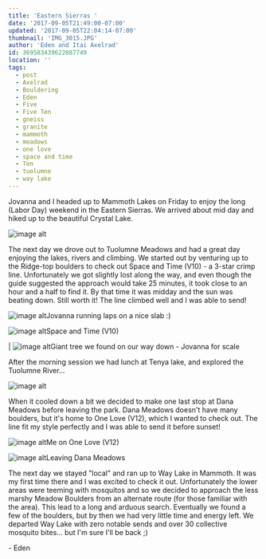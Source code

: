 ```yaml
---
title: 'Eastern Sierras '
date: '2017-09-05T21:49:00-07:00'
updated: '2017-09-05T22:04:14-07:00'
thumbnail: 'IMG_3015.JPG'
author: 'Eden and Itai Axelrad'
id: 369583439622087749
location: ''
tags:
  - post
  - Axelrad
  - Bouldering
  - Eden
  - Five
  - Five Ten
  - gneiss
  - granite
  - mammoth
  - meadows
  - one love
  - space and time
  - Ten
  - tuolumne
  - way lake
---
```


Jovanna and I headed up to Mammoth Lakes on Friday to enjoy the long (Labor Day) weekend in the Eastern Sierras. We arrived about mid day and hiked up to the beautiful Crystal Lake.

![image alt](/images/IMG_3015.JPG)

The next day we drove out to Tuolumne Meadows and had a great day enjoying the lakes, rivers and climbing. We started out by venturing up to the Ridge-top boulders to check out Space and Time (V10) \- a 3-star crimp line. Unfortunately we got slightly lost along the way, and even though the guide suggested the approach would take 25 minutes, it took close to an hour and a half to find it. By that time it was midday and the sun was beating down. Still worth it! The line climbed well and I was able to send!

![image alt](/images/IMG_3027.JPG)Jovanna running laps on a nice slab :)

![image alt](/images/IMG_3043.JPG)Space and Time (V10)

| ![image alt](/images/IMG_3061.JPG)Giant tree we found on our way down - Jovanna for scale

After the morning session we had lunch at Tenya lake, and explored the Tuolumne River...

![image alt](/images/IMG_3097.JPG)

When it cooled down a bit we decided to make one last stop at Dana Meadows before leaving the park. Dana Meadows doesn't have many boulders, but it's home to One Love (V12), which I wanted to check out. The line fit my style perfectly and I was able to send it before sunset! 

![image alt](/images/IMG_3077.jpg)Me on One Love (V12)

![image alt](/images/IMG_3078.JPG)Leaving Dana Meadows

The next day we stayed "local" and ran up to Way Lake in Mammoth. It was my first time there and I was excited to check it out. Unfortunately the lower areas were teeming with mosquitos and so we decided to approach the less marshy Meadow Boulders from an alternate route (for those familiar with the area). This lead to a long and arduous search. Eventually we found a few of the boulders, but by then we had very little time and energy left. We departed Way Lake with zero notable sends and over 30 collective mosquito bites... but I'm sure I'll be back ;)

\- Eden

